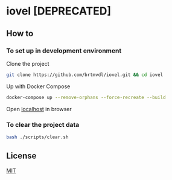 # iovel [DEPRECATED]

## How to

### To set up in development environment

Clone the project

```sh
git clone https://github.com/brtmvdl/iovel.git && cd iovel
```

Up with Docker Compose

```sh
docker-compose up --remove-orphans --force-recreate --build 
```

Open [localhost](http://localhost) in browser

### To clear the project data

```sh
bash ./scripts/clear.sh 
```

## License

[MIT](LICENSE)
